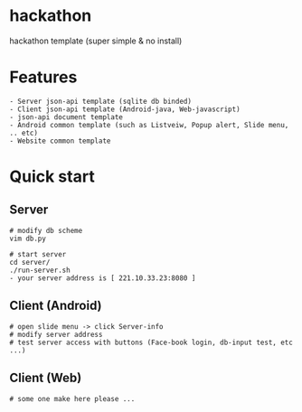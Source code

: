 # hackathon
hackathon template (super simple & no install)

# Features

    - Server json-api template (sqlite db binded)
    - Client json-api template (Android-java, Web-javascript)
    - json-api document template
    - Android common template (such as Listveiw, Popup alert, Slide menu, .. etc)
    - Website common template 
    
# Quick start

## Server
    
    # modify db scheme
    vim db.py
    
    # start server
    cd server/
    ./run-server.sh
    - your server address is [ 221.10.33.23:8080 ]
    
## Client (Android)
    # open slide menu -> click Server-info
    # modify server address 
    # test server access with buttons (Face-book login, db-input test, etc ...)
    
## Client (Web)

    # some one make here please ...
    
    
